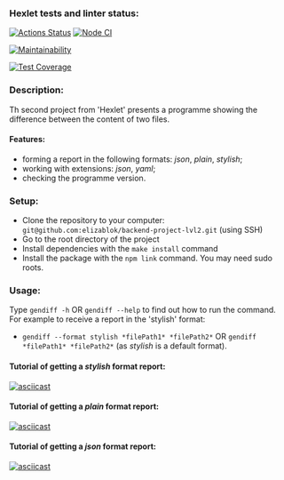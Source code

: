 ### Hexlet tests and linter status:
[![Actions Status](https://github.com/elizablok/backend-project-lvl2/workflows/hexlet-check/badge.svg)](https://github.com/elizablok/backend-project-lvl2/actions)
[![Node CI](https://github.com/elizablok/backend-project-lvl2/actions/workflows/node-ci.yml/badge.svg)](https://github.com/elizablok/backend-project-lvl2/actions/workflows/node-ci.yml)

[![Maintainability](https://api.codeclimate.com/v1/badges/78ad88dafa56eede88a0/maintainability)](https://codeclimate.com/github/elizablok/backend-project-lvl2/maintainability)

[![Test Coverage](https://api.codeclimate.com/v1/badges/78ad88dafa56eede88a0/test_coverage)](https://codeclimate.com/github/elizablok/backend-project-lvl2/test_coverage)

### Description:

Th second project from 'Hexlet' presents a programme showing the difference between the content of two files. 

#### Features:
- forming a report in the following formats: *json*, *plain*, *stylish*;
- working with extensions: *json*, *yaml*;
- checking the programme version.

### Setup:
* Clone the repository to your computer: `git@github.com:elizablok/backend-project-lvl2.git` (using SSH)
* Go to the root directory of the project
* Install dependencies with the `make install` command
* Install the package with the `npm link` command. You may need sudo roots.

### Usage:
Type `gendiff -h` OR `gendiff --help` to find out how to run the command.
For example to receive a report in the 'stylish' format:
- `gendiff --format stylish *filePath1* *filePath2*` OR `gendiff *filePath1* *filePath2*` (as *stylish* is a default format).

#### Tutorial of getting a *stylish* format report:
[![asciicast](https://asciinema.org/a/489297.svg)](https://asciinema.org/a/489297)

#### Tutorial of getting a *plain* format report:
[![asciicast](https://asciinema.org/a/489299.svg)](https://asciinema.org/a/489299)

#### Tutorial of getting a *json* format report:
[![asciicast](https://asciinema.org/a/489300.svg)](https://asciinema.org/a/489300)
